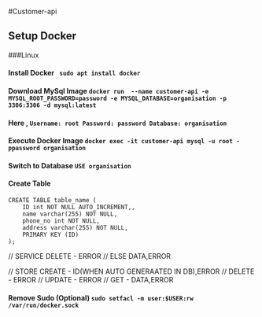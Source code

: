 #Customer-api

## Setup Docker
###Linux
#### Install Docker        `` sudo apt install docker``
#### Download MySql Image  ``docker run  --name customer-api -e MYSQL_ROOT_PASSWORD=password -e MYSQL_DATABASE=organisation -p 3306:3306 -d mysql:latest``
#### Here ,                ``Username: root Password: password Database: organisation``
#### Execute Docker Image  ``docker exec -it customer-api mysql -u root -ppassword organisation``
#### Switch to Database    ``USE organisation``
#### Create Table          
```
CREATE TABLE table_name (
    ID int NOT NULL AUTO_INCREMENT,,
    name varchar(255) NOT NULL,
    phone_no int NOT NULL,
    address varchar(255) NOT NULL,
    PRIMARY KEY (ID)
); 
```




// SERVICE DELETE - ERROR
// ELSE DATA,ERROR

// STORE CREATE - ID(WHEN AUTO GENERAATED IN DB),ERROR
// DELETE - ERROR
// UPDATE - ERROR
// GET - DATA,ERROR

















#### Remove Sudo (Optional) ``sudo setfacl -m user:$USER:rw /var/run/docker.sock``


